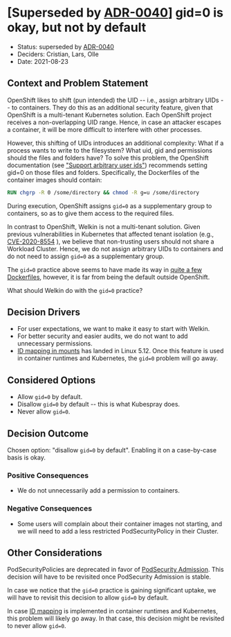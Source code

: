 # [Superseded by [ADR-0040](0040-allow-group-id-0.md)] gid=0 is okay, but not by default

- Status: superseded by [ADR-0040](0040-allow-group-id-0.md)
- Deciders: Cristian, Lars, Olle
- Date: 2021-08-23

## Context and Problem Statement

OpenShift likes to shift (pun intended) the UID -- i.e., assign arbitrary UIDs -- to containers. They do this as an additional security feature, given that OpenShift is a multi-tenant Kubernetes solution. Each OpenShift project receives a non-overlapping UID range. Hence, in case an attacker escapes a container, it will be more difficult to interfere with other processes.

However, this shifting of UIDs introduces an additional complexity: What if a process wants to write to the filesystem? What uid, gid and permissions should the files and folders have? To solve this problem, the OpenShift documentation (see ["Support arbitrary user ids"][openshift-docs]) recommends setting gid=0 on those files and folders. Specifically, the Dockerfiles of the container images should contain:

```Dockerfile
RUN chgrp -R 0 /some/directory && chmod -R g=u /some/directory
```

During execution, OpenShift assigns `gid=0` as a supplementary group to containers, so as to give them access to the required files.

In contrast to OpenShift, Welkin is not a multi-tenant solution. Given previous vulnerabilities in Kubernetes that affected tenant isolation (e.g., [CVE-2020-8554][cve]
), we believe that non-trusting users should not share a Workload Cluster. Hence, we do not assign arbitrary UIDs to containers and do not need to assign `gid=0` as a supplementary group.

The `gid=0` practice above seems to have made its way in [quite a few Dockerfiles][github-search], however, it is far from being the default outside OpenShift.

What should Welkin do with the `gid=0` practice?

## Decision Drivers

- For user expectations, we want to make it easy to start with Welkin.
- For better security and easier audits, we do not want to add unnecessary permissions.
- [ID mapping in mounts][idmapping] has landed in Linux 5.12. Once this feature is used in container runtimes and Kubernetes, the `gid=0` problem will go away.

## Considered Options

- Allow `gid=0` by default.
- Disallow `gid=0` by default -- this is what Kubespray does.
- Never allow `gid=0`.

## Decision Outcome

Chosen option: "disallow `gid=0` by default". Enabling it on a case-by-case basis is okay.

### Positive Consequences

- We do not unnecessarily add a permission to containers.

### Negative Consequences

- Some users will complain about their container images not starting, and we will need to add a less restricted PodSecurityPolicy in their Cluster.

## Other Considerations

PodSecurityPolicies are deprecated in favor of [PodSecurity Admission][psa]. This decision will have to be revisited once PodSecurity Admission is stable.

In case we notice that the `gid=0` practice is gaining significant uptake, we will have to revisit this decision to allow `gid=0` by default.

In case [ID mapping][idmapping] is implemented in container runtimes and Kubernetes, this problem will likely go away. In that case, this decision might be revisited to never allow `gid=0`.

[openshift-docs]: https://docs.openshift.com/container-platform/4.8/openshift_images/create-images.html
[github-search]: https://github.com/search?l=Dockerfile&q=%22chgrp+-R%22&type=Code
[cve]: https://nvd.nist.gov/vuln/detail/CVE-2020-8554
[psa]: https://kubernetes.io/docs/concepts/security/pod-security-admission/
[idmapping]: https://lwn.net/Articles/896255/
